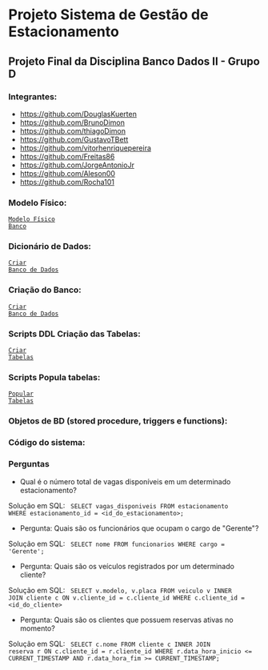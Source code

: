 # Projeto Sistema de Gestão de Estacionamento
## Projeto Final da Disciplina Banco Dados II - Grupo D

### Integrantes:
 - https://github.com/DouglasKuerten
 - https://github.com/BrunoDimon
 - https://github.com/thiagoDimon
 - https://github.com/GustavoTBett
 - https://github.com/vitorhenriquepereira
 - https://github.com/Freitas86
 - https://github.com/JorgeAntonioJr
 - https://github.com/Aleson00
 - https://github.com/Rocha101

### Modelo Físico:
<code>[Modelo Físico Banco](https://dbdiagram.io/d/647a7c0c722eb774944f750a)</code>

### Dicionário de Dados:
<code>[Criar Banco de Dados](https://1drv.ms/x/s!AqDCvxmFwj5whfxT9cyz3GpUQ2C55Q?e=Qt8Jjc)</code>

### Criação do Banco:
<code>[Criar Banco de Dados](https://github.com/DouglasKuerten/sistema-gestao-estacionamento/blob/main/estacionamento/docker/run.bat)</code>

### Scripts DDL Criação das Tabelas:
<code>[Criar Tabelas](https://github.com/DouglasKuerten/sistema-gestao-estacionamento/blob/main/estacionamento/src/main/resources/changelogs/tables.sql)</code>

### Scripts Popula tabelas:
<code>[Popular Tabelas](https://github.com/DouglasKuerten/sistema-gestao-estacionamento/blob/main/estacionamento/src/main/resources/changelogs/inserts.sql)</code>

### Objetos de BD (stored procedure, triggers e functions):

### Código do sistema:

### Perguntas

* Qual é o número total de vagas disponíveis em um determinado estacionamento?

Solução em SQL:
<code>
SELECT vagas_disponiveis
FROM estacionamento
WHERE estacionamento_id = <id_do_estacionamento>;
</code>

* Pergunta: Quais são os funcionários que ocupam o cargo de "Gerente"?

Solução em SQL:
<code>
SELECT nome
FROM funcionarios
WHERE cargo = 'Gerente';
</code>

* Pergunta: Quais são os veículos registrados por um determinado cliente?

Solução em SQL:
<code>
SELECT v.modelo, v.placa
FROM veiculo v
INNER JOIN cliente c ON v.cliente_id = c.cliente_id
WHERE c.cliente_id = <id_do_cliente>
</code>

* Pergunta: Quais são os clientes que possuem reservas ativas no momento?

Solução em SQL:
<code>
SELECT c.nome
FROM cliente c
INNER JOIN reserva r ON c.cliente_id = r.cliente_id
WHERE r.data_hora_inicio <= CURRENT_TIMESTAMP
AND r.data_hora_fim >= CURRENT_TIMESTAMP;
</code>




